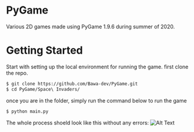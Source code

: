 # PyGame
Various 2D games made using PyGame 1.9.6 during summer of 2020.

# Getting Started
Start with setting up the local environment for running the game.
first clone the repo.
```BASH
$ git clone https://github.com/Bawa-dev/PyGame.git
$ cd PyGame/Space\ Invaders/
```
once you are in the folder, simply run the command below to run the game

```BASH
$ python main.py
```
The whole process shoeld look like this without any errors:
![Alt Text](https://media.giphy.com/media/LHZQRYVnnnI9awHcex/giphy.gif)
